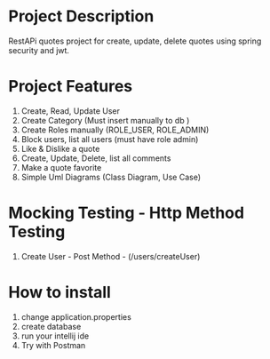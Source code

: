 # Project Description
RestAPi quotes project for create, update, delete quotes using spring security and jwt.

# Project Features
1. Create, Read, Update User
2. Create Category (Must insert manually to db )
3. Create Roles manually (ROLE_USER, ROLE_ADMIN)
4. Block users, list all users (must have role admin)
5. Like & Dislike a quote
6. Create, Update, Delete, list all comments
7. Make a quote favorite
8. Simple Uml Diagrams (Class Diagram, Use Case)

# Mocking Testing - Http Method Testing
1. Create User - Post Method - (/users/createUser)

# How to install
1. change application.properties
2. create database
3. run your intellij ide
4. Try with Postman